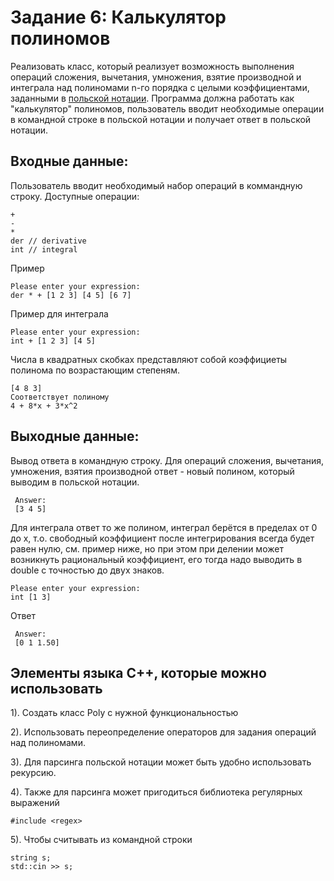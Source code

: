 # Задание 6: Калькулятор полиномов
Реализовать класс, который реализует возможность выполнения операций сложения, вычетания, умножения, взятие производной и интеграла над полиномами n-го порядка с целыми коэффициентами, заданными в [польской нотации](https://ru.wikipedia.org/wiki/%D0%9F%D0%BE%D0%BB%D1%8C%D1%81%D0%BA%D0%B0%D1%8F_%D0%B7%D0%B0%D0%BF%D0%B8%D1%81%D1%8C).
Программа должна работать как "калькулятор" полиномов, пользователь вводит необходимые операции в командной строке в польской нотации и получает ответ в польской нотации.
## Входные данные:
Пользователь вводит необходимый набор операций в коммандную строку.
Доступные операции:
```
+
-
*
der // derivative
int // integral
```
Пример
```
Please enter your expression:
der * + [1 2 3] [4 5] [6 7] 
```
Пример для интеграла
```
Please enter your expression:
int + [1 2 3] [4 5] 
```


Числа в квадратных скобках представляют собой коэффициеты полинома по возрастающим степеням.
```
[4 8 3]
Соответствует полиному
4 + 8*x + 3*x^2

```

## Выходные данные:
Вывод ответа в командную строку.
Для операций сложения, вычетания, умножения, взятия производной ответ - новый полином, который выводим в польской нотации.
```
 Answer:
 [3 4 5]
```
Для интеграла ответ то же полином, интеграл берётся в пределах от 0 до x, т.о. свободный коэффициент после интегрирования всегда будет равен нулю, см. пример ниже, но при этом при делении может возникнуть рациональный коэффициент, его тогда надо выводить в double с точностью до двух знаков.
```
Please enter your expression:
int [1 3]
```
Ответ
```
 Answer:
 [0 1 1.50]

```

## Элементы языка С++, которые можно использовать

1).  Создать класс Poly c нужной функциональностью

2). Использовать переопределение операторов для задания операций над полиномами.

3). Для парсинга польской нотации может быть удобно использовать рекурсию.

4). Также для парсинга может пригодиться библиотека регулярных выражений

```
#include <regex>
```
5). Чтобы считывать из командной строки
``` 
string s;
std::cin >> s; 
```